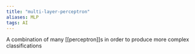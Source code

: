 ```yaml
---
title: "multi-layer-perceptron"
aliases: MLP
tags: AI
---
```


A combination of many [[perceptron]]s in order to produce more complex classifications
